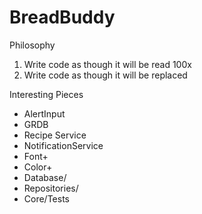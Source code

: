 # BreadBuddy

Philosophy
1. Write code as though it will be read 100x
2. Write code as though it will be replaced

Interesting Pieces
- AlertInput
- GRDB
- Recipe Service
- NotificationService
- Font+
- Color+
- Database/
- Repositories/ 
- Core/Tests